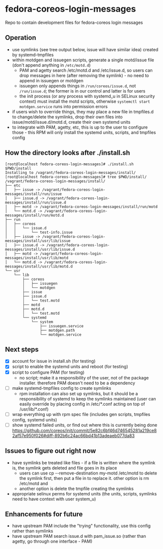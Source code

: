 # fedora-coreos-login-messages
Repo to contain development files for fedora-coreos login messages

## Operation
- use symlinks (see tree output below, issue will have similar idea) created by systemd-tmpfiles
- within motdgen and issuegen scripts, generate a single motd/issue file (don't append anything in `/etc/motd.d`)
    - PAM and agetty search /etc/motd.d and /etc/issue.d, so users can drop messages in here (after removing the symlink) - no need to append in issuegen or motdgen
    - issuegen only appends things in `/run/coreos/issue.d`, not `/run/issue.d`; the former is in our control and latter is for users
    - the init process (or any process with systemd_u in SELinux security context) must install the motd scripts, otherwise `systemctl start motdgen.service` runs into permission errors
- if users wish to override things, they may place a new file in tmpfiles.d to change/delete the symlinks, drop their own files into issue/motd/issue.d/motd.d, create their own systemd units
- to integrate with PAM, agetty, etc, this is up to the user to configure those - this RPM will only install the systemd units, scripts, and tmpfiles config

## How the directory looks after ./install.sh

```
[root@localhost fedora-coreos-login-messages]# ./install.sh $PWD/install
Installing to /vagrant/fedora-coreos-login-messages/install/
[root@localhost fedora-coreos-login-messages]# tree $PWD/install/
/vagrant/fedora-coreos-login-messages/install/
├── etc
│   ├── issue -> /vagrant/fedora-coreos-login-messages/install/run/issue
│   ├── issue.d -> /vagrant/fedora-coreos-login-messages/install/run/issue.d
│   ├── motd -> /vagrant/fedora-coreos-login-messages/install/run/motd
│   └── motd.d -> /vagrant/fedora-coreos-login-messages/install/run/motd.d
├── run
│   ├── coreos
│   │   └── issue.d
│   │       └── test-info.issue
│   ├── issue -> /vagrant/fedora-coreos-login-messages/install/usr/lib/issue
│   ├── issue.d -> /vagrant/fedora-coreos-login-messages/install/usr/lib/issue.d
│   ├── motd -> /vagrant/fedora-coreos-login-messages/install/usr/lib/motd
│   └── motd.d -> /vagrant/fedora-coreos-login-messages/install/usr/lib/motd.d
└── usr
    └── lib
        ├── coreos
        │   ├── issuegen
        │   └── motdgen
        ├── issue
        ├── issue.d
        │   └── test.motd
        ├── motd
        ├── motd.d
        │   └── test.motd
        └── systemd
            └── system
                ├── issuegen.service
                ├── motdgen.path
                └── motdgen.service
```

## Next steps
- [x] account for issue in install.sh (for testing)
- [x] script to enable the systemd units and reboot (for testing)
- [x] script to configure PAM (for testing)
    - no script; make it a responsibility of the user, not of the package installer. therefore PAM doesn't need to be a dependency
- [ ] make systemd-tmpfiles config to create symlinks
    - rpm installation can also set up symlinks, but it should be a responsibility of systemd to keep the symlinks maintained (user can easily override by placing config in /etc/\*.conf acting on top of /usr/lib/\*.conf)
- [ ] wrap everything up with rpm spec file (includes gen scripts, tmpfiles config, systemd units)
- [ ] show systemd failed units, or find out where this is currently being done https://github.com/coreos/init/commit/5e82c6bf46d746545281a219ce82af57e950f026#diff-892b6c24ac66bd41b13adeaeb077da83

## Issues to figure out right now
 - have symlinks be treated like files - if a file is written where the symlink is, the symlink gets deleted and file goes in its place
    - users can use cp --remove-destination my-motd /etc/motd to delete the symlink first, then put a file in to replace it. other option is rm /etc/motd and
    - another option is delete the tmpfile creating the symlinks
- appropriate selinux perms for systemd units (the units, scripts, symlinks need to have context with user system_u)

## Enhancements for future
- have upstream PAM include the "trying" functionality, use this config rather than symlinks
- have upstream PAM search issue.d with pam_issue.so (rather than agetty, go through one interface - PAM)
